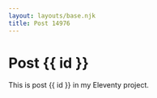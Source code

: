 ```yaml
---
layout: layouts/base.njk
title: Post 14976
---
```


# Post {{ id }}

This is post {{ id }} in my Eleventy project.
